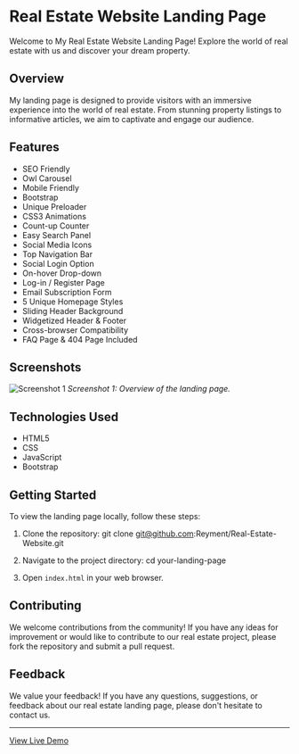 

# Real Estate Website Landing Page

Welcome to My Real Estate Website Landing Page! Explore the world of real estate with us and discover your dream property.

## Overview

My landing page is designed to provide visitors with an immersive experience into the world of real estate. From stunning property listings to informative articles, we aim to captivate and engage our audience.

## Features

- SEO Friendly
- Owl Carousel
- Mobile Friendly
- Bootstrap
- Unique Preloader
- CSS3 Animations
- Count-up Counter
- Easy Search Panel
- Social Media Icons
- Top Navigation Bar
- Social Login Option
- On-hover Drop-down
- Log-in / Register Page
- Email Subscription Form
- 5 Unique Homepage Styles
- Sliding Header Background
- Widgetized Header & Footer
- Cross-browser Compatibility
- FAQ Page & 404 Page Included

## Screenshots

![Screenshot 1](/assets/homePageRealEstate.png)
*Screenshot 1: Overview of the landing page.*


## Technologies Used

- HTML5
- CSS
- JavaScript
- Bootstrap
  

## Getting Started

To view the landing page locally, follow these steps:

1. Clone the repository:
   git clone git@github.com:Reyment/Real-Estate-Website.git
   
3. Navigate to the project directory:
	cd your-landing-page

3. Open `index.html` in your web browser.


## Contributing

We welcome contributions from the community! If you have any ideas for improvement or would like to contribute to our real estate project, please fork the repository and submit a pull request.

## Feedback

We value your feedback! If you have any questions, suggestions, or feedback about our real estate landing page, please don't hesitate to contact us.


---

[View Live Demo](https://example-convert-figma-html-3.vercel.app/)


